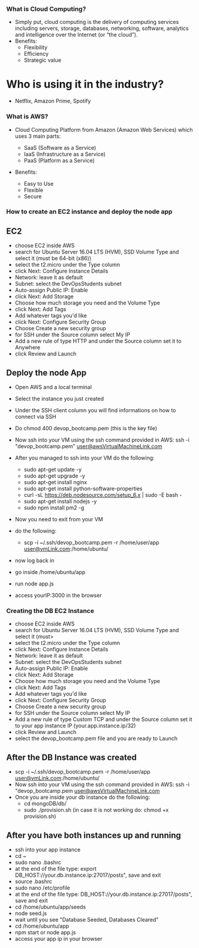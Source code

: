 ### What is Cloud Computing?
- Simply put, cloud computing is the delivery of computing services including servers, storage, databases, networking, software, analytics and intelligence over the Internet (or “the cloud”).
- Benefits:
	- Flexibility
	- Efficiency
	- Strategic value


# Who is using it in the industry?
- Netflix, Amazon Prime, Spotify


### What is AWS?
- Cloud Computing Platform from Amazon (Amazon Web Services) which uses 3 main parts:
	- SaaS (Software as a Service)
	- IaaS (Infrastructure as a Service)
	- PaaS (Platform as a Service)

- Benefits:
	- Easy to Use
	- Flexible
	- Secure






### How to create an EC2 instance and deploy the node app

## EC2

- choose EC2 inside AWS
- search for Ubuntu Server 16.04 LTS (HVM), SSD Volume Type and select it (must be 64-bit (x86))
- select the t2.micro under the Type column
- click Next: Configure Instance Details
- Network: leave it as default
- Subnet: select the DevOpsStudents subnet
- Auto-assign Public IP: Enable
- click Next: Add Storage
- Choose how much storage you need and the Volume Type
- click Next: Add Tags
- Add whatever tags you'd like
- click Next: Configure Security Group
- Choose Create a new security group
- for SSH under the Source column select My IP
- Add a new rule of type HTTP and under the Source column set it to Anywhere
- click Review and Launch

## Deploy the node App

- Open AWS and a local terminal
- Select the instance you just created
- Under the SSH client column you will find informations on how to connect via SSH
- Do chmod 400 devop_bootcamp.pem (this is the key file)
- Now ssh into your VM using the ssh command provided in AWS: ssh -i "devop_bootcamp.pem" user@awsVirtualMachineLink.com
- After you managed to ssh into your VM do the following:
	- sudo apt-get update -y
	- sudo apt-get upgrade -y
	- sudo apt-get install nginx
	- sudo apt-get install python-software-properties
	- curl -sL https://deb.nodesource.com/setup_6.x | sudo -E bash -
	- sudo apt-get install nodejs -y
	- sudo npm install pm2 -g

- Now you need to exit from your VM 
- do the following:
	- scp -i ~/.ssh/devop_bootcamp.pem -r /home/user/app user@vmLink.com:/home/ubuntu/
- now log back in
- go inside /home/ubuntu/app
- run node app.js
- access yourIP:3000 in the browser 


### Creating the DB EC2 Instance

- choose EC2 inside AWS
- search for Ubuntu Server 16.04 LTS (HVM), SSD Volume Type and select it (must>
- select the t2.micro under the Type column
- click Next: Configure Instance Details
- Network: leave it as default
- Subnet: select the DevOpsStudents subnet
- Auto-assign Public IP: Enable
- click Next: Add Storage
- Choose how much storage you need and the Volume Type
- click Next: Add Tags
- Add whatever tags you'd like
- click Next: Configure Security Group
- Choose Create a new security group
- for SSH under the Source column select My IP
- Add a new rule of type Custom TCP and under the Source column set it to your app instance IP (your.app.instance.ip/32)
- click Review and Launch
- select the devop_bootcamp.pem file and you are ready to Launch

## After the DB Instance was created
- scp -i ~/.ssh/devop_bootcamp.pem -r /home/user/app user@vmLink.com:/home/ubuntu/
- Now ssh into your VM using the ssh command provided in AWS: ssh -i "devop_bootcamp.pem user@awsVirtualMachineLink.com
- Once you are inside your db instance do the following:
	- cd mongoDB/db/
	- sudo ./provision.sh (in case it is not working do: chmod +x provision.sh)

## After you have both instances up and running
- ssh into your app instance
- cd ~
- sudo nano .bashrc
- at the end of the file type: export DB_HOST://your.db.instance.ip:27017/posts", save and exit
- source .bashrc
- sudo nano /etc/profile
- at the end of the file type: DB_HOST://your.db.instance.ip:27017/posts", save and exit
- cd /home/ubuntu/app/seeds
- node seed.js
- wait until you see "Database Seeded, Databases Cleared"
- cd /home/ubuntu/app
- npm start or node app.js
- access your app ip in your browser
